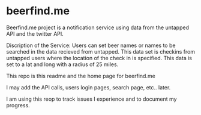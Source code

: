 beerfind.me
===========

Beerfind.me project is a notification service using data from the untapped API and the twitter API.

Discription of the Service:
Users can set beer names or names to be searched in the data recieved from untapped. This data set is checkins from untapped users where the location of the check in is specified. This data is set to a lat and long with a radius of 25 miles. 


This repo is this readme and the home page for beerfind.me

I may add the API calls, users login pages, search page, etc.. later.

I am using this reop to track issues I experience and to document my progress.
